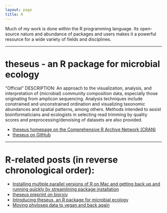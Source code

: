 ```yaml
---
layout: page
title: R
---
```


Much of my work is done within the R programming language. Its open-source nature and abundance of packages and users makes it a powerful resource for a wide variety of fields and disciplines.   

___   

# theseus - an R package for microbial ecology   
"Official" DESCRIPTION: An approach to the visualization, analysis, and interpretation of (microbial) community composition data, especially those originating from amplicon sequencing. Analysis techniques include constrained and unconstrained ordination and visualizing taxonomic abundances and spatial patterns, among others. Methods intended to assist bioinformaticians and ecologists in selecting read trimming by quality scores and preprocessing/denoising of datasets are also provided.    

* [theseus homepage on the Comprehensive R Archive Network (CRAN)](https://cran.r-project.org/web/packages/theseus/)   
* [theseus on GitHub](https://github.com/EESI/theseus)   

___  

# R-related posts (in reverse chronological order):    

* [Installing multiple parallel versions of R on Mac and getting back up and running quickly by streamlining package installation](https://jacobrprice.github.io/2019-09-19-Installing-multiple-parallel-R-versions.html)  
* [theseus preprint on biorxiv](https://jacobrprice.github.io/2018/04/09/theseus-preprint.html)     
* [Introducing theseus, an R package for microbial ecology](https://jacobrprice.github.io/2017/12/22/Introducingtheseus.html)  
* [Moving phyloseq data to vegan and back again](https://jacobrprice.github.io/2017/08/26/phyloseq-to-vegan-and-back.html)  

